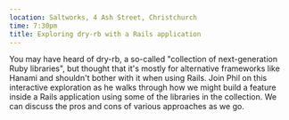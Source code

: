 ```yaml
---
location: Saltworks, 4 Ash Street, Christchurch
time: 7:30pm
title: Exploring dry-rb with a Rails application
---
```


You may have heard of dry-rb, a so-called "collection of next-generation Ruby libraries", but thought that it's mostly for alternative frameworks like Hanami and shouldn't bother with it when using Rails. Join Phil on this interactive exploration as he walks through how we might build a feature inside a Rails application using some of the libraries in the collection. We can discuss the pros and cons of various approaches as we go.
